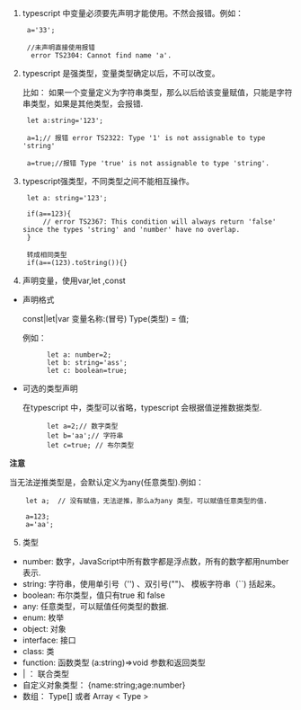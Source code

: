 1. typescript 中变量必须要先声明才能使用。不然会报错。例如：
   
        a='33';

        //未声明直接使用报错
         error TS2304: Cannot find name 'a'.
2. typescript 是强类型，变量类型确定以后，不可以改变。
   
   比如： 如果一个变量定义为字符串类型，那么以后给该变量赋值，只能是字符串类型，如果是其他类型，会报错.

        let a:string='123';

        a=1;// 报错 error TS2322: Type '1' is not assignable to type 'string'

        a=true;//报错 Type 'true' is not assignable to type 'string'.

3. typescript强类型，不同类型之间不能相互操作。
   
        let a: string='123';

        if(a==123){
            // error TS2367: This condition will always return 'false' since the types 'string' and 'number' have no overlap.
        }

        转成相同类型
        if(a==(123).toString()){}

4. 声明变量，使用var,let ,const

+ 声明格式
  
    const|let|var  变量名称:(冒号) Type(类型) = 值;

    例如：

            let a: number=2;
            let b: string='ass';
            let c: boolean=true;
+ 可选的类型声明
  
  在typescript 中，类型可以省略，typescript 会根据值逆推数据类型.

            let a=2;// 数字类型
            let b='aa';// 字符串
            let c=true; // 布尔类型

**注意**

当无法逆推类型是，会默认定义为any(任意类型).例如：

        let a;  // 没有赋值，无法逆推，那么a为any 类型，可以赋值任意类型的值.

        a=123;
        a='aa';
        
5. 类型

+ number: 数字，JavaScript中所有数字都是浮点数，所有的数字都用number 表示.
+ string: 字符串，使用单引号（'') 、双引号("")、 模板字符串（``) 括起来。
+ boolean: 布尔类型，值只有true 和 false
+ any:     任意类型，可以赋值任何类型的数据.
+ enum:    枚举
+ object:  对象
+ interface: 接口
+ class:   类
+ function: 函数类型    (a:string)=>void    参数和返回类型
+ |  ： 联合类型
+ 自定义对象类型：   {name:string;age:number}
+ 数组： Type[] 或者 Array < Type >

